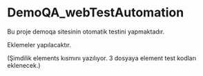 # DemoQA_webTestAutomation

Bu proje demoqa sitesinin otomatik testini yapmaktadır.

Eklemeler yapılacaktır.

(Şimdilik elements kısmını yazılıyor. 3 dosyaya element test kodları eklenecek.)
